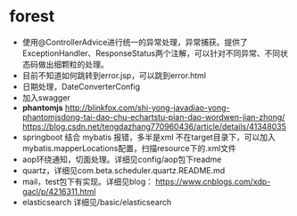 #   forest
*   使用@ControllerAdvice进行统一的异常处理，异常捕获。提供了ExceptionHandler、ResponseStatus两个注解，可以针对不同异常、不同状态码做出细颗粒的处理。
*   目前不知道如何跳转到error.jsp，可以跳到error.html
*   日期处理，DateConverterConfig
*   加入swagger
*   **phantomjs**   http://blinkfox.com/shi-yong-javadiao-yong-phantomjsdong-tai-dao-chu-echartstu-pian-dao-wordwen-jian-zhong/
https://blog.csdn.net/tengdazhang770960436/article/details/41348035
*	springboot 结合 mybatis 报错，多半是xml 不在target目录下，可以加入mybatis.mapperLocations配置，扫描resource下的.xml文件
*	aop环绕通知，切面处理。详细见config/aop包下readme
*   quartz，详细见com.beta.scheduler.quartz.README.md
*   mail，test包下有实现。详细见blog：  https://www.cnblogs.com/xdp-gacl/p/4216311.html
*  elasticsearch 详细见/basic/elasticsearch
